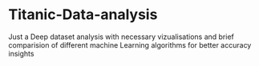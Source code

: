 # Titanic-Data-analysis
Just a Deep dataset analysis with necessary vizualisations and brief comparision of different machine Learning algorithms for better accuracy insights
